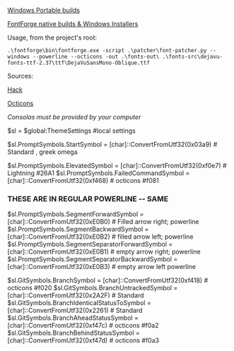 [Windows Portable builds](http://fontforgebuilds.sourceforge.net/)


[FontForge native builds & Windows Installers](http://fontforge.github.io/en-US/downloads/windows-dl/)

Usage, from the project's root:

	.\fontforge\bin\fontforge.exe -script .\patcher\font-patcher.py --windows --powerline --octicons -out .\fonts-out\ .\fonts-src\dejavu-fonts-ttf-2.37\ttf\DejaVuSansMono-Oblique.ttf

Sources:

[Hack](https://github.com/chrissimpkins/Hack)

[Octicons](https://github.com/primer/octicons)

_Consolas must be provided by your computer_




$sl = $global:ThemeSettings #local settings

$sl.PromptSymbols.StartSymbol                       = [char]::ConvertFromUtf32(0x03a9)      # Standard , greek omega

$sl.PromptSymbols.ElevatedSymbol                    = [char]::ConvertFromUtf32(0xf0e7)      # Lightning     #26A1
$sl.PromptSymbols.FailedCommandSymbol               = [char]::ConvertFromUtf32(0xf468)      # octicons		#f081


### THESE ARE IN **REGULAR** POWERLINE -- SAME
$sl.PromptSymbols.SegmentForwardSymbol              = [char]::ConvertFromUtf32(0xE0B0)      # Filled arrow right; powerline
$sl.PromptSymbols.SegmentBackwardSymbol             = [char]::ConvertFromUtf32(0xE0B2)      # filled arrow left; powerline
$sl.PromptSymbols.SegmentSeparatorForwardSymbol     = [char]::ConvertFromUtf32(0xE0B1)      # empty arrow right; powerline
$sl.PromptSymbols.SegmentSeparatorBackwardSymbol    = [char]::ConvertFromUtf32(0xE0B3)      # empty arrow left powerline

$sl.GitSymbols.BranchSymbol                         = [char]::ConvertFromUtf32(0xf418)      # octicons		#f020
$sl.GitSymbols.BranchUntrackedSymbol                = [char]::ConvertFromUtf32(0x2A2F)      # Standard
$sl.GitSymbols.BranchIdenticalStatusToSymbol        = [char]::ConvertFromUtf32(0x2261)      # Standard
$sl.GitSymbols.BranchAheadStatusSymbol              = [char]::ConvertFromUtf32(0xf47c)      # octicons		#f0a2
$sl.GitSymbols.BranchBehindStatusSymbol             = [char]::ConvertFromUtf32(0xf47d)      # octicons		#f0a3

